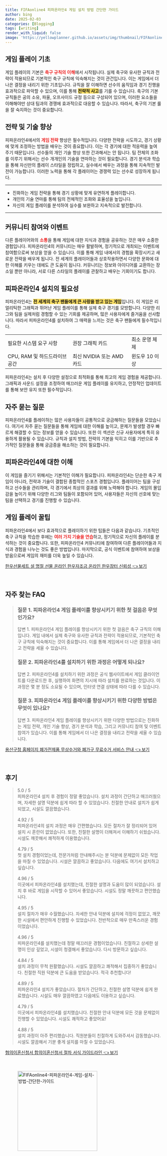 ```yaml
---
title: FIFAonline4 피파온라인4 게임 설치 방법 간단한 가이드
author: bing
date: 2025-02-03
categories: [Blogging]
tags: [writing]
render_with_liquid: false
image: 'https://yellowplanner.github.io/assets/img/thumbnail/FIFAonline4-피파온라인4-게임-설치-방법-간단한-가이드.webp'
---
```



<h2 id='게임 플레이 기초'>게임 플레이 기초</h2>

<p>게임 플레이의 기본은 <b><span style="color: #ee2323;">축구 규칙의 이해</span></b>에서 시작됩니다. 실제 축구와 유사한 규칙과 전략이 적용되므로 기본적인 축구 규칙에 익숙해지는 것이 관건입니다. 이는 게임에서 더 나은 결정을 내리기 위한 기초입니다. 규칙을 잘 이해하면 선수의 움직임과 경기 진행을 효과적으로 파악할 수 있으며, 이를 통해 <b><span style="background-color: #ffe066;">전략적 사고</span></b>를 기를 수 있습니다. 축구의 기본 규칙들은 공의 소유, 파울, 오프사이드 규정 등으로 구성되어 있으며, 이러한 요소들을 이해해야만 상대 팀과의 경쟁에 효과적으로 대응할 수 있습니다. 따라서, 축구의 기본 룰을 잘 숙지하는 것이 중요합니다.</p>

<h2 id='전략 및 기술 향상'>전략 및 기술 향상</h2>

<p>피파온라인4에서의 <b><span style="color: #ee2323;">게임 전략</span></b> 향상은 필수적입니다. 다양한 전략을 시도하고, 경기 상황에 맞게 조정하는 방법을 배우는 것이 중요합니다. 이는 각 경기에 대한 적응력을 높여 주기 때문입니다. 선수들의 개인 기술 향상 또한 간과해서는 안 됩니다. 팀 전체의 조화를 이루기 위해서는 선수 개개인의 기술을 연마하는 것이 필요합니다. 경기 분석과 학습을 통해 자신만의 플레이 스타일을 정립하고, 실수에서 배우는 과정을 통해 지속적인 발전이 가능합니다. 이러한 노력을 통해 각 플레이어는 경쟁력 있는 선수로 성장하게 됩니다.</p>

<hr />

<ul>
    <li>진화하는 게임 전략을 통해 경기 상황에 맞게 유연하게 플레이합니다.</li>
    <li>개인의 기술 연마를 통해 팀의 전체적인 조화와 효율성을 높입니다.</li>
    <li>자신의 게임 플레이를 분석하여 실수를 보완하고 지속적으로 발전합니다.</li>
</ul>

<hr />

<h2 id='커뮤니티 참여와 이벤트'>커뮤니티 참여와 이벤트</h2>

<p>다른 플레이어와의 <b><span style="color: #ee2323;">소통</span></b>을 통해 게임에 대한 지식과 경험을 공유하는 것은 매우 소중한 경험입니다. 피파온라인4의 커뮤니티는 매우 활발하며, 정기적으로 개최되는 이벤트에 참여함으로써 보상을 얻을 수 있습니다. 이를 통해 게임 내에서의 경험을 확장시키고 새로운 전략을 배우게 됩니다. 전 세계의 플레이어들과 상호작용하면서 다양한 문화에 대한 이해를 키우는 데에도 큰 도움이 됩니다. 커뮤니티는 정보와 아이디어를 교환하는 장소일 뿐만 아니라, 서로 다른 스타일의 플레이를 관찰하고 배우는 기회이기도 합니다.</p>

<h2 id='피파온라인4 설치의 필요성'>피파온라인4 설치의 필요성</h2>

<p>피파온라인4는 <b><span style="background-color: #ffe066;">전 세계의 축구 팬들에게 큰 사랑을 받고 있는 게임</span></b>입니다. 이 게임은 리얼리틱한 그래픽과 뛰어난 게임 플레이를 통해 실제 축구 경기를 모방합니다. 다양한 리그와 팀을 실제처럼 경험할 수 있는 기회를 제공하며, 많은 사용자에게 즐거움을 선사합니다. 따라서 피파온라인4를 설치하여 그 매력을 느끼는 것은 축구 팬들에게 필수적입니다.</p>

<table>
    <tr>
        <td>필요한 시스템 요구 사항</td>
        <td>권장 그래픽 카드</td>
        <td>최소 운영 체제</td>
    </tr>
    <tr>
        <td>CPU, RAM 및 하드드라이브 공간</td>
        <td>최신 NVIDIA 또는 AMD 카드</td>
        <td>윈도우 10 이상</td>
    </tr>
</table>

<p>피파온라인4는 설치 후 다양한 설정으로 최적화를 통해 최고의 게임 경험을 제공합니다. 그래픽과 사운드 설정을 조정하여 매끄러운 게임 플레이를 유지하고, 안정적인 업데이트를 통해 보안 유지 또한 필수적입니다.</p>

<h2 id='자주 묻는 질문'>자주 묻는 질문</h2>

<p>피파온라인4를 플레이하는 많은 사용자들이 공통적으로 궁금해하는 질문들을 모았습니다. 여기서 자주 묻는 질문들을 통해 게임에 대한 이해를 높이고, 문제가 발생할 경우 빠르게 해결할 수 있는 정보를 얻을 수 있습니다. 또한 이 섹션은 신규 사용자에게 특히 유용하게 활용될 수 있습니다. 규칙과 설치 방법, 전략의 기본을 익히고 이를 기반으로 추가적인 질문들을 통해 궁금증을 해소하는 것이 필요합니다.</p>

<h2 id='피파온라인4에 대한 이해'>피파온라인4에 대한 이해</h2>

<p>이 게임을 즐기기 위해서는 기본적인 이해가 필요합니다. 피파온라인4는 단순한 축구 게임이 아니라, 전략과 기술이 결합된 종합적인 스포츠 경험입니다. 플레이어는 팀을 구성하고 선수들을 관리하며, 각 경기에서 최상의 결과를 위해 노력해야 합니다. 게임의 몰입감을 높이기 위해 다양한 리그와 팀들이 포함되어 있어, 사용자들은 자신의 선호에 맞는 팀을 선택하고 경기를 진행할 수 있습니다.</p>

<h2 id='게임 플레이 꿀팁'>게임 플레이 꿀팁</h2>

<p>피파온라인4에서 보다 효과적으로 플레이하기 위한 팁들은 다음과 같습니다. 기초적인 축구 규칙을 학습한 후에는 <b><span style="color: #ee2323;">여러 가지 기술을 연습</span></b>하고, 정기적으로 자신의 플레이를 분석하는 것이 중요합니다. 또한, 피파온라인4 커뮤니티에 참여하여 다른 플레이어들과 지식과 경험을 나누는 것도 좋은 방법입니다. 마지막으로, 공식 이벤트에 참여하여 보상을 받음으로써 게임의 재미를 더욱 높일 수 있습니다.</p>


<p><a class="click-button" title="한우선물세트 설 명절 선물 온라인 한우자조금 온라인 한우장터 신뢰성" href="https://yellowplanner.github.io/posts/%ED%95%9C%EC%9A%B0%EC%84%A0%EB%AC%BC%EC%84%B8%ED%8A%B8-%EC%84%A4-%EB%AA%85%EC%A0%88-%EC%84%A0%EB%AC%BC-%EC%98%A8%EB%9D%BC%EC%9D%B8-%ED%95%9C%EC%9A%B0%EC%9E%90%EC%A1%B0%EA%B8%88-%EC%98%A8%EB%9D%BC%EC%9D%B8-%ED%95%9C%EC%9A%B0%EC%9E%A5%ED%84%B0-%EC%8B%A0%EB%A2%B0%EC%84%B1/" rel="dofollow">한우선물세트 설 명절 선물 온라인 한우자조금 온라인 한우장터 신뢰성 👈 보기</a></p><br>
<h2 id='자주_찾는_FAQ'>자주 찾는 FAQ</h2>
<div itemscope="" itemtype="https://schema.org/FAQPage">
    <blockquote>
        <div itemscope="" itemprop="mainEntity" itemtype="https://schema.org/Question">
            <h3 itemprop="name">질문 1. 피파온라인4 게임 플레이를 향상시키기 위한 첫 걸음은 무엇인가요?</h3>
            <div itemscope="" itemprop="acceptedAnswer" itemtype="https://schema.org/Answer">
                <span itemprop="text">
                    <p>답변 1. 피파온라인4 게임 플레이를 향상시키기 위한 첫 걸음은 축구 규칙의 이해입니다. 게임 내에서 실제 축구와 유사한 규칙과 전략이 적용되므로, 기본적인 축구 규칙에 익숙해지는 것이 중요합니다. 이를 통해 게임에서 더 나은 결정을 내리고 전략을 세울 수 있습니다.</p>
                </span>
            </div>
        </div>
        <div itemscope="" itemprop="mainEntity" itemtype="https://schema.org/Question">
            <h3 itemprop="name">질문 2. 피파온라인4를 설치하기 위한 과정은 어떻게 되나요?</h3>
            <div itemscope="" itemprop="acceptedAnswer" itemtype="https://schema.org/Answer">
                <span itemprop="text">
                    <p>답변 2. 피파온라인4를 설치하기 위한 과정은 공식 웹사이트에서 게임 클라이언트를 다운로드한 후, 실행하여 화면의 지시에 따라 설치를 완료하는 것입니다. 이 과정은 몇 분 정도 소요될 수 있으며, 인터넷 연결 상태에 따라 다를 수 있습니다.</p>
                </span>
            </div>
        </div>
        <div itemscope="" itemprop="mainEntity" itemtype="https://schema.org/Question">
            <h3 itemprop="name">질문 3. 피파온라인4 게임 플레이를 향상시키기 위한 다양한 방법은 무엇이 있나요?</h3>
            <div itemscope="" itemprop="acceptedAnswer" itemtype="https://schema.org/Answer">
                <span itemprop="text">
                    <p>답변 3. 피파온라인4 게임 플레이를 향상시키기 위한 다양한 방법으로는 진화하는 게임 전략, 개인 기술 향상, 경기 분석과 학습, 그리고 커뮤니티 참여 및 이벤트 참여가 있습니다. 이를 통해 게임에서 더 나은 결정을 내리고 전략을 세울 수 있습니다.</p>
                </span>
            </div>
        </div>
    </blockquote>
</div>
<p><a class="click-button" title="용산구청 홈페이지 폐가전제품 무상수거와 폐가구 무료수거 서비스 안내" href="https://yellowplanner.github.io/posts/%EC%9A%A9%EC%82%B0%EA%B5%AC%EC%B2%AD-%ED%99%88%ED%8E%98%EC%9D%B4%EC%A7%80-%ED%8F%90%EA%B0%80%EC%A0%84%EC%A0%9C%ED%92%88-%EB%AC%B4%EC%83%81%EC%88%98%EA%B1%B0%EC%99%80-%ED%8F%90%EA%B0%80%EA%B5%AC-%EB%AC%B4%EB%A3%8C%EC%88%98%EA%B1%B0-%EC%84%9C%EB%B9%84%EC%8A%A4-%EC%95%88%EB%82%B4/" rel="dofollow">용산구청 홈페이지 폐가전제품 무상수거와 폐가구 무료수거 서비스 안내 👈 보기</a></p><br>
<h2 id='후기'>후기</h2>
<div itemscope itemtype="https://schema.org/Product">
  <blockquote>
  <div itemprop="review" itemscope itemtype="https://schema.org/Review">
      <div itemprop="reviewRating" itemscope itemtype="https://schema.org/Rating"> <span itemprop="ratingValue">5.0</span> / <span itemprop="bestRating">5</span> </div>
      <span itemprop="reviewBody">피파온라인4 설치 후 경험이 정말 좋았습니다. 설치 과정이 간단하고 매끄러웠으며, 자세한 설명 덕분에 쉽게 따라 할 수 있었습니다. 친절한 안내로 설치가 쉽게 되었고, 시설도 깔끔했습니다.</span>
  </div>
  <br>
  <div itemprop="review" itemscope itemtype="https://schema.org/Review">
      <div itemprop="reviewRating" itemscope itemtype="https://schema.org/Rating"> <span itemprop="ratingValue">4.92</span> / <span itemprop="bestRating">5</span> </div>
      <span itemprop="reviewBody">피파온라인4의 설치 과정은 매우 간편했습니다. 모든 절차가 잘 정리되어 있어 설치 시 혼란이 없었습니다. 또한, 친절한 설명이 더해져서 이해하기 쉬웠습니다. 시설도 깨끗해서 쾌적하게 이용했습니다.</span>
  </div>
  <br>
  <div itemprop="review" itemscope itemtype="https://schema.org/Review">
      <div itemprop="reviewRating" itemscope itemtype="https://schema.org/Rating"> <span itemprop="ratingValue">4.79</span> / <span itemprop="bestRating">5</span> </div>
      <span itemprop="reviewBody">첫 설치 경험이었는데, 전문가처럼 안내해주시는 분 덕분에 문제없이 모든 작업을 마칠 수 있었습니다. 시설은 깔끔하고 좋았습니다. 다음에도 여기서 설치하고 싶습니다.</span>
  </div>
  <br>
  <div itemprop="review" itemscope itemtype="https://schema.org/Review">
      <div itemprop="reviewRating" itemscope itemtype="https://schema.org/Rating"> <span itemprop="ratingValue">4.96</span> / <span itemprop="bestRating">5</span> </div>
      <span itemprop="reviewBody">이곳에서 피파온라인4를 설치했는데, 친절한 설명과 도움이 많이 되었습니다. 설치 후 바로 게임을 시작할 수 있어서 좋았습니다. 시설도 정말 깨끗하고 편안했습니다.</span>
  </div>
  <br>
  <div itemprop="review" itemscope itemtype="https://schema.org/Review">
      <div itemprop="reviewRating" itemscope itemtype="https://schema.org/Rating"> <span itemprop="ratingValue">4.95</span> / <span itemprop="bestRating">5</span> </div>
      <span itemprop="reviewBody">설치 절차가 매우 수월했습니다. 자세한 안내 덕분에 설치에 걱정이 없었고, 깨끗한 시설에서 편안하게 진행할 수 있었습니다. 전반적으로 매우 만족스러운 경험이었습니다.</span>
  </div>
  <br>
  <div itemprop="review" itemscope itemtype="https://schema.org/Review">
      <div itemprop="reviewRating" itemscope itemtype="https://schema.org/Rating"> <span itemprop="ratingValue">4.96</span> / <span itemprop="bestRating">5</span> </div>
      <span itemprop="reviewBody">피파온라인4를 설치했는데 정말 매끄러운 경험이었습니다. 친절하고 상세한 설명이 인상 깊었고, 시설이 청결해서 좋았습니다. 다시 방문하고 싶습니다.</span>
  </div>
  <br>
  <div itemprop="review" itemscope itemtype="https://schema.org/Review">
      <div itemprop="reviewRating" itemscope itemtype="https://schema.org/Rating"> <span itemprop="ratingValue">4.84</span> / <span itemprop="bestRating">5</span> </div>
      <span itemprop="reviewBody">설치 과정이 무척 원활했습니다. 시설도 깔끔하고 쾌적해서 집중하기 좋았습니다. 친절한 직원 덕분에 큰 도움을 받았습니다. 적극 추천합니다!</span>
  </div>
  <br>
  <div itemprop="review" itemscope itemtype="https://schema.org/Review">
      <div itemprop="reviewRating" itemscope itemtype="https://schema.org/Rating"> <span itemprop="ratingValue">4.89</span> / <span itemprop="bestRating">5</span> </div>
      <span itemprop="reviewBody">피파온라인4 설치가 좋았습니다. 절차가 간단하고, 친절한 설명 덕분에 쉽게 완료했습니다. 시설도 매우 깔끔하였고 다음에도 이용하고 싶습니다.</span>
  </div>
  <br>
  <div itemprop="review" itemscope itemtype="https://schema.org/Review">
      <div itemprop="reviewRating" itemscope itemtype="https://schema.org/Rating"> <span itemprop="ratingValue">4.79</span> / <span itemprop="bestRating">5</span> </div>
      <span itemprop="reviewBody">이곳에서 피파온라인4를 설치했습니다. 친절한 안내 덕분에 모든 것을 문제없이 진행할 수 있었습니다. 시설도 쾌적하고 좋았어요!</span>
  </div>
  <br>
  <div itemprop="review" itemscope itemtype="https://schema.org/Review">
      <div itemprop="reviewRating" itemscope itemtype="https://schema.org/Rating"> <span itemprop="ratingValue">4.88</span> / <span itemprop="bestRating">5</span> </div>
      <span itemprop="reviewBody">설치 과정이 아주 편리했습니다. 직원분들이 친절하게 도와주셔서 감동했습니다. 시설도 깔끔해서 기분 좋게 설치를 마칠 수 있었습니다.</span>
  </div>
  </blockquote>
</div>
<p><a class="click-button" title="협의이혼신청서 합의이혼신청서 절차 서식 가이드라인" href="https://yellowplanner.github.io/posts/%ED%98%91%EC%9D%98%EC%9D%B4%ED%98%BC%EC%8B%A0%EC%B2%AD%EC%84%9C-%ED%95%A9%EC%9D%98%EC%9D%B4%ED%98%BC%EC%8B%A0%EC%B2%AD%EC%84%9C-%EC%A0%88%EC%B0%A8-%EC%84%9C%EC%8B%9D-%EA%B0%80%EC%9D%B4%EB%93%9C%EB%9D%BC%EC%9D%B8/" rel="dofollow">협의이혼신청서 합의이혼신청서 절차 서식 가이드라인 👈 보기</a></p><br>
<figure class="image"><img src="https://yellowplanner.github.io/assets/img/thumbnail/FIFAonline4-피파온라인4-게임-설치-방법-간단한-가이드.webp" alt="FIFAonline4-피파온라인4-게임-설치-방법-간단한-가이드" width="256" height="256"></figure>